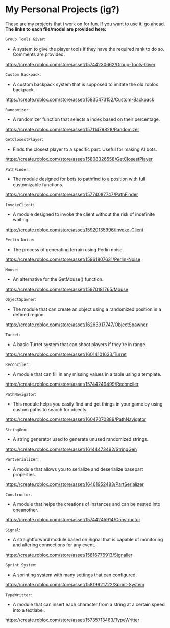 # My Personal Projects (ig?)

These are my projects that i work on for fun. If you want to use it, go ahead.\
**The links to each file/model are provided here:**

`Group Tools Giver`:
- A system to give the player tools if they have the required rank to do so.
Comments are provided.

https://create.roblox.com/store/asset/15744230662/Group-Tools-Giver

`Custom Backpack`:
- A custom backpack system that is supposed to imitate the old roblox backpack.

https://create.roblox.com/store/asset/15835473152/Custom-Backpack

`Randomizer`:
- A randomizer function that selects a index based on their percentage.

https://create.roblox.com/store/asset/15711479828/Randomizer

`GetClosestPlayer`:
- Finds the closest player to a specific part. Useful for making AI bots.

https://create.roblox.com/store/asset/15808326558/GetClosestPlayer

`PathFinder`:
- The module designed for bots to pathfind to a position with full customizable functions.

https://create.roblox.com/store/asset/15774087747/PathFinder

`InvokeClient`:
- A module designed to invoke the client without the risk of indefinite waiting.

https://create.roblox.com/store/asset/15920135996/Invoke-Client

`Perlin Noise`:
- The process of generating terrain using Perlin noise.

https://create.roblox.com/store/asset/15961807631/Perlin-Noise

`Mouse`:
- An alternative for the GetMouse() function.

https://create.roblox.com/store/asset/15970181765/Mouse

`ObjectSpawner`:
- The module that can create an object using a randomized position in a defined region.

https://create.roblox.com/store/asset/16263917747/ObjectSpawner

`Turret`:
- A basic Turret system that can shoot players if they're in range.

https://create.roblox.com/store/asset/16014101633/Turret

`Reconciler`:
- A module that can fill in any missing values in a table using a template.

https://create.roblox.com/store/asset/15744249499/Reconciler

`PathNavigator`:
- This module helps you easily find and get things in your game by using custom paths to search for objects.

https://create.roblox.com/store/asset/16047070889/PathNavigator

`StringGen`:
- A string generator used to generate unused randomized strings.

https://create.roblox.com/store/asset/16144473492/StringGen

`PartSerializer`:
- A module that allows you to serialize and deserialize basepart properties.

https://create.roblox.com/store/asset/16461952483/PartSerializer

`Constructor`:
- A module that helps the creations of Instances and can be nested into oneanother.

https://create.roblox.com/store/asset/15744245914/Constructor

`Signal`:
- A straightforward module based on Signal that is capable of monitoring and altering connections for any event. 

https://create.roblox.com/store/asset/15816776913/Signaller

`Sprint System`:
- A sprinting system with many settings that can configured.

https://create.roblox.com/store/asset/15819921722/Sprint-System

`TypeWritter`:
- A module that can insert each character from a string at a certain speed into a textlabel.

https://create.roblox.com/store/asset/15735713483/TypeWritter
